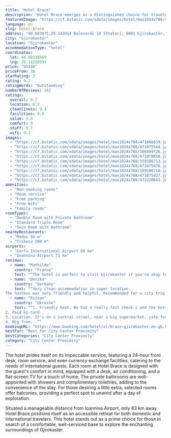 ```yaml
---
title: "Hotel Brace"
description: "Hotel Brace emerges as a distinguished choice for travelers seeking comfort and convenience in Gjirokastër."
featuredImage: "https://cf.bstatic.com/xdata/images/hotel/max1024x768/471666039.jpg?k=484012e1a39078ad76cb244ce912d78d62b6c01c552dcb80060455f15334aa51&o=&hp=1"
language: en
slug: hotel-brace
address: "40.083075,20.143014 Bulevardi 18 Shtatori, 6001 Gjirokastër, Albania"
city: "Gjirokastër"
location: "Gjirokastër"
accommodationType: "hotel"
coordinates:
  lat: 40.08330569
  lng: 20.14250594
price: "US$36"
priceFrom: 36
starRating: 3
rating: 9.2
ratingWords: "Outstanding"
numberOfReviews: 162
ratings:
  overall: 9.2
  location: 8.9
  cleanliness: 9.4
  facilities: 8.8
  value: 9.4
  comfort: 9
  staff: 9.7
  wifi: 9.2
images:
  - "https://cf.bstatic.com/xdata/images/hotel/max1024x768/471666039.jpg?k=484012e1a39078ad76cb244ce912d78d62b6c01c552dcb80060455f15334aa51&o=&hp=1"
  - "https://cf.bstatic.com/xdata/images/hotel/max1024x768/471875544.jpg?k=9d84592c188b7570e30372a7e72ed0f6c9b498d48cdab88d61ac185be16bdcc8&o=&hp=1"
  - "https://cf.bstatic.com/xdata/images/hotel/max1024x768/166849726.jpg?k=92249cb100a3cc547e16063843935bae0656a26c15c68965e1780be35697d92d&o=&hp=1"
  - "https://cf.bstatic.com/xdata/images/hotel/max1024x768/471978858.jpg?k=a8c58faea542643067fc4f7b8b5129b8bbc55a903ee9ff07034d7b2819e6c55a&o=&hp=1"
  - "https://cf.bstatic.com/xdata/images/hotel/max1024x768/159106713.jpg?k=5586f7b0880afe3ff2b14e4fa1cd40541f95318bf0b48bca984a6abab9fbb561&o=&hp=1"
  - "https://cf.bstatic.com/xdata/images/hotel/max1024x768/471875476.jpg?k=03750b40fa597e72fc7ea1150a6f24f25b839cc5b120f27cf2ceed4f916fb0b9&o=&hp=1"
  - "https://cf.bstatic.com/xdata/images/hotel/max1024x768/159106710.jpg?k=8034d2c299fabdeda6338b583368d5ccf8ca5356466d27ab16259000c2634daf&o=&hp=1"
  - "https://cf.bstatic.com/xdata/images/hotel/max1024x768/471875437.jpg?k=676ed45a32e0357ec73dafbef54ebbbe342f6ffbf6c58748035481ef0258b68d&o=&hp=1"
  - "https://cf.bstatic.com/xdata/images/hotel/max1024x768/472220641.jpg?k=c642cdc11b41d91d7890803316621baf7440677acf9fecd3df6ab416dcb6b2e0&o=&hp=1"
amenities:
  - "Non-smoking rooms"
  - "Room service"
  - "Free parking"
  - "Free WiFi"
  - "Family rooms"
roomTypes:
  - "Double Room with Private Bathroom"
  - "Standard Triple Room"
  - "Twin Room with Bathroom"
nearbyRestaurants:
  - "Modus 50 m"
  - "Tribeca 200 m"
airports:
  - "Corfu International Airport 56 km"
  - "Ioannina Airport 71 km"
reviews:
  - name: "Mathilde"
    country: "France"
    text: "“The hotel is perfect to visit Gjirokaster if you're okay to walk a bit. It is very clean and convenient to walk to the centre.”"
  - name: "Donika"
    country: "Germany"
    text: "“Very clean accommodation in super location.
The hostess was very friendly and helpful. Recommended for a city trip in Gjirokaster!!!”"
  - name: "Rizvan"
    country: "Ukraine"
    text: "“1. Friendly host. We had a really fast check-i and the host was a very polite and friendly person, we agreed to pay on check-out
2. Paid by card
3. Location. It's on a central street, near a big supermarket, cafe for the breakfast
4. Big free...”"
bookingURL: "https://www.booking.com/hotel/al/brace-gjirokaster.en-gb.html?aid=8035640"
bestFor: "Best for City Center Proximity"
bestCategories: "City Center Proximity"
category: "City Center Proximity"
---
```


The hotel prides itself on its impeccable service, featuring a 24-hour front desk, room service, and even currency exchange facilities, catering to the needs of international guests. Each room at Hotel Brace is designed with the guest's comfort in mind, equipped with a desk, air conditioning, and a flat-screen TV for a touch of home. The private bathrooms are well-appointed with showers and complimentary toiletries, adding to the convenience of the stay. For those desiring a little extra, selected rooms offer balconies, providing a perfect spot to unwind after a day of exploration.

Situated a manageable distance from Ioannina Airport, only 83 km away, Hotel Brace positions itself as an accessible retreat for both domestic and international travelers. This hotel stands out as a prime choice for those in search of a comfortable, well-serviced base to explore the enchanting surroundings of Gjirokastër.